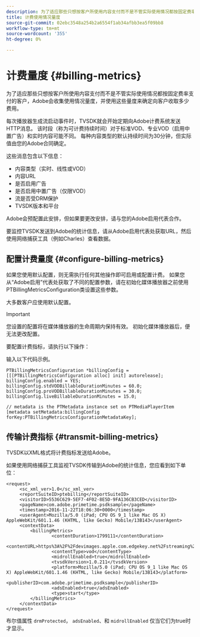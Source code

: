 ```yaml
---
description: 为了适应那些只想按客户所使用内容支付而不是不管实际使用情况都按固定费率支付的客户，Adobe会收集使用情况量度，并使用这些量度来确定向客户收取多少费用。
title: 计费使用情况量度
source-git-commit: 02ebc3548a254b2a6554f1ab34afbb3ea5f09bb8
workflow-type: tm+mt
source-wordcount: '355'
ht-degree: 0%

---
```


# 计费量度 {#billing-metrics}

为了适应那些只想按客户所使用内容支付而不是不管实际使用情况都按固定费率支付的客户，Adobe会收集使用情况量度，并使用这些量度来确定向客户收取多少费用。

每次播放器生成流启动事件时，TVSDK就会开始定期向Adobe计费系统发送HTTP消息。 该时段（称为可计费持续时间）对于标准VOD、专业VOD（启用中置广告）和实时内容可能不同。 每种内容类型的默认持续时间为30分钟，但实际值由您的Adobe合同确定。

这些消息包含以下信息：

* 内容类型（实时、线性或VOD）
* 内容URL
* 是否启用广告
* 是否启用中置广告（仅限VOD）
* 流是否受DRM保护
* TVSDK版本和平台

Adobe会预配置此安排，但如果要更改安排，请与您的Adobe启用代表合作。

要监控TVSDK发送到Adobe的统计信息，请从Adobe启用代表处获取URL，然后使用网络捕获工具（例如Charles）查看数据。

## 配置计费量度 {#configure-billing-metrics}

如果您使用默认配置，则无需执行任何其他操作即可启用或配置计费。 如果您从“Adobe启用”代表处获取了不同的配置参数，请在初始化媒体播放器之前使用PTBillingMetricsConfiguration类设置这些参数。

大多数客户应使用默认配置。

>[!IMPORTANT]
>
>您设置的配置将在媒体播放器的生命周期内保持有效。 初始化媒体播放器后，便无法更改配置。

要配置计费指标，请执行以下操作：

输入以下代码示例。

```
PTBillingMetricsConfiguration *billingConfig = [[[PTBillingMetricsConfiguration alloc] init] autorelease]; 
billingConfig.enabled = YES; 
billingConfig.stdVODBillableDurationMinutes = 60.0; 
billingConfig.proVODBillableDurationMinutes = 30.0; 
billingConfig.liveBillableDurationMinutes = 15.0; 
                
// metadata is the PTMetadata instance set on PTMediaPlayerItem 
[metadata setMetadata:billingConfig forKey:PTBillingMetricsConfigurationMetadataKey];
```

## 传输计费指标 {#transmit-billing-metrics}

TVSDK以XML格式将计费指标发送给Adobe。

<!--<a id="example_13ABDB1CC0B549968A534765378DA3A0"></a>-->

如果使用网络捕获工具监视TVSDK传输到Adobe的统计信息，您应看到如下单位：

```
<request> 
     <sc_xml_ver>1.0</sc_xml_ver> 
     <reportSuiteID>ptebilling</reportSuiteID> 
     <visitorID>5536C629-5EF7-4F02-8E5D-9FA136CB3CED</visitorID> 
     <pageName>com.adobe.primetime.psdksample</pageName> 
     <timestamp>2016-11-22T18:06:30+0000</timestamp> 
     <userAgent>Mozilla/5.0 (iPad; CPU OS 9_1 like Mac OS X) AppleWebKit/601.1.46 (KHTML, like Gecko) Mobile/13B143</userAgent> 
     <contextData> 
         <billingMetrics> 
                 <contentDuration>1799111</contentDuration> 
                 <contentURL>https%3A%2F%2Fdevimages.apple.com.edgekey.net%2Fstreaming%2Fexamples%2Fbipbop_16x9%2Fbipbop_16x9_variant.m3u8</contentURL> 
                 <contentType>vod</contentType> 
                 <midrollEnabled>true</midrollEnabled> 
                 <tvsdkVersion>1.0.211</tvsdkVersion> 
                 <platform>Mozilla/5.0 (iPad; CPU OS 9_1 like Mac OS X) AppleWebKit/601.1.46 (KHTML, like Gecko) Mobile/13B143</platform> 
                 <publisherID>com.adobe.primetime.psdksample</publisherID> 
                 <adsEnabled>true</adsEnabled> 
                 <type>start</type> 
         </billingMetrics> 
     </contextData> 
</request>
```

布尔值属性 `drmProtected`， `adsEnabled`、和 `midrollEnabled` 仅当它们为true时才显示。
